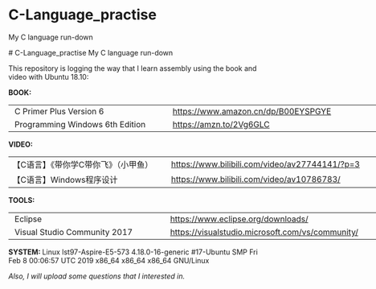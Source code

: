 # C-Language_practise
My C language run-down

<p># C-Language_practise My C language run-down</p>
<p>This repository is logging the way that I learn assembly using the book and video with Ubuntu 18.10:</p>
<p><strong>BOOK:</strong></p>
<table style="width: 768px;">
<tbody>
<tr>
<td style="width: 319.883px;">&nbsp;C Primer Plus Version 6</td>
<td style="width: 450.117px;">&nbsp;<a href="https://www.amazon.cn/dp/B00EYSPGYE" rel="nofollow">https://www.amazon.cn/dp/B00EYSPGYE</a></td>
</tr>
<tr>
<td style="width: 319.883px;">&nbsp;Programming Windows 6th Edition</td>
<td style="width: 450.117px;">&nbsp;<a href="https://amzn.to/2Vg6GLC">https://amzn.to/2Vg6GLC</a></td>
</tr>
</tbody>
</table>
<p><strong>VIDEO:</strong></p>
<table style="width: 768px;">
<tbody>
<tr>
<td style="width: 319.883px;">【C语言】《带你学C带你飞》（小甲鱼）</td>
<td style="width: 450.117px;">&nbsp;<a href="https://www.bilibili.com/video/av27744141/?p=3">https://www.bilibili.com/video/av27744141/?p=3</a></td>
</tr>
<tr>
<td style="width: 319.883px;">【C语言】Windows程序设计</td>
<td style="width: 450.117px;">&nbsp;<a href="https://www.bilibili.com/video/av10786783/">https://www.bilibili.com/video/av10786783/</a></td>
</tr>
</tbody>
</table>
<p><strong>TOOLS:</strong></p>
<table style="width: 768px;">
<tbody>
<tr>
<td style="width: 319.883px;">&nbsp;Eclipse</td>
<td style="width: 450.117px;">&nbsp;<a href="https://www.eclipse.org/downloads/">https://www.eclipse.org/downloads/</a></td>
</tr>
<tr>
<td style="width: 319.883px;">&nbsp;Visual Studio Community 2017</td>
<td style="width: 450.117px;">&nbsp;<a href="https://visualstudio.microsoft.com/vs/community/">https://visualstudio.microsoft.com/vs/community/</a></td>
</tr>
</tbody>
</table>
<p><strong>SYSTEM:&nbsp;</strong>Linux lst97-Aspire-E5-573 4.18.0-16-generic #17-Ubuntu SMP Fri Feb 8 00:06:57 UTC 2019 x86_64 x86_64 x86_64 GNU/Linux</p>
<p><em>Also, I will upload some questions that I interested in.</em></p>
